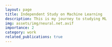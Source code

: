 ```yaml
---
layout: page
title: Independent Study on Machine Learning
description: This is my journey to studying ML
img: assets/img/neural.net.avif
importance: 2
category: work
related_publications: true
---
```

